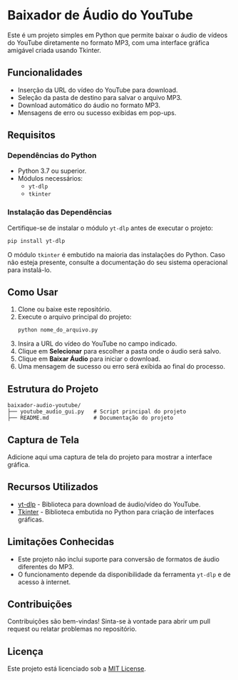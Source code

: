 # Baixador de Áudio do YouTube

Este é um projeto simples em Python que permite baixar o áudio de vídeos do YouTube diretamente no formato MP3, com uma interface gráfica amigável criada usando Tkinter.

## Funcionalidades
- Inserção da URL do vídeo do YouTube para download.
- Seleção da pasta de destino para salvar o arquivo MP3.
- Download automático do áudio no formato MP3.
- Mensagens de erro ou sucesso exibidas em pop-ups.

## Requisitos

### Dependências do Python
- Python 3.7 ou superior.
- Módulos necessários:
  - `yt-dlp`
  - `tkinter`

### Instalação das Dependências
Certifique-se de instalar o módulo `yt-dlp` antes de executar o projeto:
```bash
pip install yt-dlp
```
O módulo `tkinter` é embutido na maioria das instalações do Python. Caso não esteja presente, consulte a documentação do seu sistema operacional para instalá-lo.

## Como Usar
1. Clone ou baixe este repositório.
2. Execute o arquivo principal do projeto:
   ```bash
   python nome_do_arquivo.py
   ```
3. Insira a URL do vídeo do YouTube no campo indicado.
4. Clique em **Selecionar** para escolher a pasta onde o áudio será salvo.
5. Clique em **Baixar Áudio** para iniciar o download.
6. Uma mensagem de sucesso ou erro será exibida ao final do processo.

## Estrutura do Projeto
```
baixador-audio-youtube/
├── youtube_audio_gui.py   # Script principal do projeto
├── README.md              # Documentação do projeto
```

## Captura de Tela
Adicione aqui uma captura de tela do projeto para mostrar a interface gráfica.

## Recursos Utilizados
- [yt-dlp](https://github.com/yt-dlp/yt-dlp) - Biblioteca para download de áudio/vídeo do YouTube.
- [Tkinter](https://docs.python.org/3/library/tkinter.html) - Biblioteca embutida no Python para criação de interfaces gráficas.

## Limitações Conhecidas
- Este projeto não inclui suporte para conversão de formatos de áudio diferentes do MP3.
- O funcionamento depende da disponibilidade da ferramenta `yt-dlp` e de acesso à internet.

## Contribuições
Contribuições são bem-vindas! Sinta-se à vontade para abrir um pull request ou relatar problemas no repositório.

## Licença
Este projeto está licenciado sob a [MIT License](https://opensource.org/licenses/MIT).


